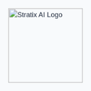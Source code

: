 <html lang="en">
<head>
    <meta charset="UTF-8">
    <meta name="viewport" content="width=device-width, initial-scale=1.0, maximum-scale=1.0, user-scalable=no">
    <meta name="description" content="Stratix AI - Cutting-edge AI solutions for businesses">
    <!-- OpenGraph / Social Media Meta Tags -->
    <meta property="og:title" content="Stratix AI | AI Solutions for Business Growth">
    <meta property="og:description" content="Innovative AI solutions designed to help startups and growing businesses compete in the digital age.">
    <meta property="og:type" content="website">
    <meta property="og:url" content="https://stratixai.com">
    <meta property="og:image" content="https://res.cloudinary.com/dhpl09d00/image/upload/v1744120867/Screenshot_2025-04-07_at_9.52.00_PM_vpj01g.png">
    <!-- Favicon -->
    <link rel="icon" href="https://res.cloudinary.com/dhpl09d00/image/upload/v1744120867/Screenshot_2025-04-07_at_9.52.00_PM_vpj01g.png" type="image/png">
    <title>Stratix AI | AI Solutions for Business Growth</title>
    <!-- Preconnect to external resources -->
    <link rel="preconnect" href="https://fonts.googleapis.com">
    <link rel="preconnect" href="https://fonts.gstatic.com" crossorigin>
    <link href="https://fonts.googleapis.com/css2?family=Space+Grotesk:wght@300;400;500;600;700&display=swap" rel="stylesheet">
    <link rel="preload" href="https://cdnjs.cloudflare.com/ajax/libs/font-awesome/6.4.0/css/all.min.css" as="style" onload="this.onload=null;this.rel='stylesheet'">
    <noscript><link rel="stylesheet" href="https://cdnjs.cloudflare.com/ajax/libs/font-awesome/6.4.0/css/all.min.css"></noscript>
    <link rel="preload" href="https://cdn.jsdelivr.net/npm/locomotive-scroll@4.1.4/dist/locomotive-scroll.min.css" as="style" onload="this.onload=null;this.rel='stylesheet'">
    <noscript><link rel="stylesheet" href="https://cdn.jsdelivr.net/npm/locomotive-scroll@4.1.4/dist/locomotive-scroll.min.css"></noscript>
    <!-- Structured Data -->
    <script type="application/ld+json">
    {
      "@context": "https://schema.org",
      "@type": "Organization",
      "name": "Stratix AI",
      "url": "https://stratixai.com",
      "logo": "https://res.cloudinary.com/dhpl09d00/image/upload/v1744120867/Screenshot_2025-04-07_at_9.52.00_PM_vpj01g.png",
      "description": "Innovative AI solutions for the modern business",
      "address": {
        "@type": "PostalAddress",
        "addressLocality": "San Francisco",
        "addressRegion": "CA",
        "postalCode": "94107",
        "addressCountry": "US"
      },
      "contactPoint": {
        "@type": "ContactPoint",
        "contactType": "customer support",
        "email": "contact@stratixai.com"
      }
    }
    </script>
    <style>
        :root {
            --primary: #2563eb;
            --primary-dark: #1d4ed8;
            --dark: #1e293b;
            --light: #f8fafc;
            --gray: #94a3b8;
            --success: #10b981;
            --cursor-x: 0px;
            --cursor-y: 0px;
        }
       body {
    cursor: default; /* Set cursor visibility for better accessibility */
}
        body {
            font-family: 'Space Grotesk', sans-serif;
            line-height: 1.6;
            color: var(--dark);
            background-color: var(--light);
            overflow-x: hidden;
            transition: background 0.5s ease;
        }
        /* Dark Mode */
        body.dark-mode {
            background-color: #0f172a;
            color: #f8fafc;
        }
        body.dark-mode section:nth-child(even) {
            background-color: #1e293b;
        }
        body.dark-mode .tech-card,
        body.dark-mode .network-node,
        body.dark-mode .contact-form {
            background-color: #1e293b;
            border-color: #334155;
            color: #f8fafc;
        }
        body.dark-mode p {
            color: #cbd5e1;
        }
        body.dark-mode input,
        body.dark-mode textarea,
        body.dark-mode select {
            background: #1e293b;
            border-color: #334155;
            color: #f8fafc;
        }
        /* Splash Screen */
        #splash {
            position: fixed;
            top: 0;
            left: 0;
            width: 100%;
            height: 100%;
            background-color: var(--light);
            display: flex;
            justify-content: center;
            align-items: center;
            z-index: 9999;
            transition: opacity 1s ease;
        }
        #splash img {
            width: 150px;
            height: auto;
            animation: pulse 2s;
        }
        @keyframes pulse {
            0% { transform: scale(1); }
            50% { transform: scale(1.1); }
            100% { transform: scale(1); }
        }
        /* Floating Shapes Background */
        .floating-shapes {
            position: absolute;
            width: 100%;
            height: 100%;
            overflow: hidden;
            z-index: -1;
            top: 0;
            left: 0;
        }
        .shape {
            position: absolute;
            opacity: 0.15;
            filter: blur(60px);
            border-radius: 50%;
        }
        .shape-1 {
            width: 400px;
            height: 400px;
            background: var(--primary);
            top: 10%;
            left: 5%;
            animation: float 15s infinite ease-in-out;
        }
        .shape-2 {
            width: 300px;
            height: 300px;
            background: #10b981;
            bottom: 15%;
            right: 10%;
            animation: float 12s infinite ease-in-out reverse;
        }
        .shape-3 {
            width: 250px;
            height: 250px;
            background: #7c3aed;
            top: 40%;
            right: 20%;
            animation: float 18s infinite ease-in-out;
            animation-delay: 2s;
        }
        @keyframes float {
            0%, 100% { transform: translate(0, 0) rotate(0deg); }
            50% { transform: translate(30px, 40px) rotate(5deg); }
        }
        /* Gradient Backgrounds */
        .gradient-bg {
            background: radial-gradient(circle at 70% 30%, rgba(37, 99, 235, 0.08) 0%, rgba(255,255,255,1) 60%);
        }
        body.dark-mode .gradient-bg {
            background: radial-gradient(circle at 70% 30%, rgba(37, 99, 235, 0.1) 0%, rgba(15, 23, 42, 1) 60%);
        }
        .gradient-text {
            background: linear-gradient(90deg, var(--primary), #7c3aed);
            -webkit-background-clip: text;
            -webkit-text-fill-color: transparent;
            display: inline;
        }
        /* Tech Cards */
        .tech-card {
            background: white;
            border-radius: 16px;
            padding: 2rem;
            box-shadow: 0 10px 30px rgba(0, 0, 0, 0.05);
            position: relative;
            overflow: hidden;
            transition: transform 0.4s ease, box-shadow 0.4s ease;
            border: 1px solid rgba(0, 0, 0, 0.03);
            will-change: transform;
        }
        body.dark-mode .tech-card {
            box-shadow: 0 10px 30px rgba(0, 0, 0, 0.2);
        }
        .tech-card::before {
            content: '';
            position: absolute;
            top: -50%;
            left: -50%;
            width: 200%;
            height: 200%;
            background: linear-gradient(45deg, transparent, rgba(37, 99, 235, 0.03), transparent);
            transform: rotate(45deg);
            z-index: 0;
            transition: all 0.6s ease;
        }
        .tech-card:hover {
            transform: translateY(-8px);
            box-shadow: 0 15px 40px rgba(0, 0, 0, 0.1);
        }
        body.dark-mode .tech-card:hover {
            box-shadow: 0 15px 40px rgba(0, 0, 0, 0.3);
        }
        .tech-card:hover::before {
            transform: rotate(45deg) translate(10%, 10%);
        }
        /* AI Chips */
        .ai-chip {
            display: inline-block;
            background: rgba(37, 99, 235, 0.1);
            color: var(--primary);
            padding: 0.5rem 1rem;
            border-radius: 100px;
            font-size: 0.9rem;
            margin-right: 0.5rem;
            margin-bottom: 0.5rem;
            transition: all 0.3s ease;
        }
        body.dark-mode .ai-chip {
            background: rgba(37, 99, 235, 0.2);
        }
        .ai-chip:hover {
            background: rgba(37, 99, 235, 0.2);
            transform: translateY(-2px);
        }
        body.dark-mode .ai-chip:hover {
            background: rgba(37, 99, 235, 0.3);
        }
        /* Animated Illustrations */
        .animated-illustration {
            width: 100%;
            max-width: 500px;
            height: auto;
            margin: 2rem auto;
            position: relative;
        }
        .pulse-dot {
            position: absolute;
            width: 12px;
            height: 12px;
            background: var(--primary);
            border-radius: 50%;
            animation: pulse 2s ;
        }
        @keyframes pulse {
            0%, 100% { transform: scale(1); opacity: 1; }
            50% { transform: scale(1.3); opacity: 0.7; }
        }
        /* Network Grid */
        .network-grid {
            display: grid;
            grid-template-columns: repeat(3, 1fr);
            gap: 1rem;
            margin: 3rem 0;
        }
        .network-node {
            background: white;
            border-radius: 12px;
            padding: 1.5rem;
            text-align: center;
            transition: all 0.3s ease;
            position: relative;
            overflow: hidden;
            will-change: transform;
        }
        .network-node::after {
            content: '';
            position: absolute;
            top: 0;
            left: 0;
            width: 100%;
            height: 4px;
            background: linear-gradient(90deg, var(--primary), #7c3aed);
        }
        .network-node:hover {
            transform: translateY(-5px);
            box-shadow: 0 10px 25px rgba(0, 0, 0, 0.08);
        }
        body.dark-mode .network-node:hover {
            box-shadow: 0 10px 25px rgba(0, 0, 0, 0.3);
        }
        /* Header */
        header {
            position: fixed;
            top: 0;
            width: 100%;
            background-color: rgba(255, 255, 255, 0.95);
            box-shadow: 0 2px 10px rgba(0, 0, 0, 0.1);
            z-index: 100;
            transition: all 0.3s ease;
            backdrop-filter: blur(10px);
        }
        body.dark-mode header {
            background-color: rgba(15, 23, 42, 0.95);
            box-shadow: 0 2px 10px rgba(0, 0, 0, 0.3);
        }
        header.scrolled {
            background-color: rgba(255, 255, 255, 0.98);
            box-shadow: 0 4px 15px rgba(0, 0, 0, 0.1);
        }
        body.dark-mode header.scrolled {
            background-color: rgba(15, 23, 42, 0.98);
        }
        nav {
            display: flex;
            justify-content: space-between;
            align-items: center;
            padding: 1rem 2rem;
            max-width: 1400px;
            margin: 0 auto;
        }
        .logo img {
            height: 40px;
            width: auto;
            transition: transform 0.3s ease;
        }
        .logo:hover img {
            transform: scale(1.05);
        }
        .nav-links {
            display: flex;
            gap: 2rem;
            align-items: center;
        }
        .nav-links a {
            text-decoration: none;
            color: var(--dark);
            font-weight: 500;
            transition: color 0.3s ease;
            position: relative;
        }
        body.dark-mode .nav-links a {
            color: #f8fafc;
        }
        .nav-links a:hover {
            color: var(--primary);
        }
        .nav-links a:after {
            content: '';
            position: absolute;
            width: 0;
            height: 2px;
            bottom: -5px;
            left: 0;
            background-color: var(--primary);
            transition: width 0.3s ease;
        }
        .nav-links a:hover:after {
            width: 100%;
        }
        .cta-btn {
            background-color: var(--primary);
            color: white;
            padding: 0.6rem 1.2rem;
            border-radius: 6px;
            font-weight: 600;
            transition: all 0.3s ease;
            position: relative;
            overflow: hidden;
        }
        .cta-btn:hover {
            background-color: var(--primary-dark);
            transform: translateY(-2px);
            box-shadow: 0 5px 15px rgba(37, 99, 235, 0.3);
        }
        .cta-btn::after {
            content: '';
            position: absolute;
            top: -50%;
            left: -50%;
            width: 200%;
            height: 200%;
            background: linear-gradient(transparent, rgba(255,255,255,0.3), transparent);
            transform: rotate(45deg);
            transition: all 0.6s ease;
        }
        .cta-btn:hover::after {
            left: 100%;
        }
        #menu-toggle {
            display: none;
            background: none;
            border: none;
            font-size: 1.5rem;
            cursor: none;
            color: var(--dark);
            transition: transform 0.3s ease;
        }
        body.dark-mode #menu-toggle {
            color: #f8fafc;
        }
        #menu-toggle:hover {
            transform: scale(1.1);
        }
        /* Dark Mode Toggle */
        .dark-mode-toggle {
            position: relative;
            width: 50px;
            height: 24px;
            background: #e2e8f0;
            border-radius: 12px;
            cursor: none;
            transition: background 0.3s ease;
            margin-left: 1rem;
        }
        body.dark-mode .dark-mode-toggle {
            background: #334155;
        }
        .toggle-thumb {
            position: absolute;
            top: 2px;
            left: 2px;
            width: 20px;
            height: 20px;
            background: var(--primary);
            border-radius: 50%;
            transition: transform 0.3s ease;
        }
        body.dark-mode .toggle-thumb {
            transform: translateX(26px);
        }
        /* Main Content */
        main {
            padding-top: 80px;
            max-width: 1400px;
            margin: 0 auto;
            position: relative;
        }
        section {
            padding: 6rem 2rem;
            scroll-margin-top: 80px;
            position: relative;
        }
        section:nth-child(even) {
            background-color: #f1f5f9;
        }
        body.dark-mode section:nth-child(even) {
            background-color: #1e293b;
        }
        h1, h2, h3 {
            line-height: 1.2;
            margin-bottom: 1.5rem;
        }
        h1 {
            font-size: 3.5rem;
            font-weight: 700;
        }
        h2 {
            font-size: 2.5rem;
            text-align: center;
            margin-bottom: 3rem;
            position: relative;
        }
        h2:after {
            content: '';
            position: absolute;
            width: 80px;
            height: 4px;
            background: linear-gradient(90deg, var(--primary), #7c3aed);
            bottom: -15px;
            left: 50%;
            transform: translateX(-50%);
            border-radius: 2px;
        }
        h3 {
            font-size: 1.5rem;
            color: var(--primary);
        }
        p {
            margin-bottom: 1rem;
            color: var(--gray);
        }
        body.dark-mode p {
            color: #94a3b8;
        }
        /* Hero Section */
        .hero {
            min-height: 80vh;
            display: flex;
            flex-direction: column;
            justify-content: center;
            align-items: center;
            text-align: center;
            position: relative;
            overflow: hidden;
        }
        .hero-content {
            position: relative;
            z-index: 2;
            max-width: 800px;
        }
        .hero p {
            font-size: 1.5rem;
            max-width: 700px;
            margin: 2rem auto;
        }
        .hero button {
            background-color: var(--primary);
            color: white;
            border: none;
            padding: 1rem 2rem;
            font-size: 1.1rem;
            border-radius: 8px;
            cursor: none;
            font-weight: 600;
            transition: all 0.4s ease;
            position: relative;
            overflow: hidden;
            box-shadow: 0 10px 20px rgba(37, 99, 235, 0.2);
        }
        .hero button:hover {
            background-color: var(--primary-dark);
            transform: translateY(-5px);
            box-shadow: 0 15px 30px rgba(37, 99, 235, 0.3);
        }
        .hero button::after {
            content: '';
            position: absolute;
            top: -50%;
            left: -50%;
            width: 200%;
            height: 200%;
            background: linear-gradient(transparent, rgba(255,255,255,0.4), transparent);
            transform: rotate(45deg);
            transition: all 0.6s ease;
        }
        .hero button:hover::after {
            left: 100%;
        }
        /* Typing Animation */
        .typing-text {
            display: inline-block;
            position: relative;
        }
        .typing-text::after {
            content: '|';
            position: absolute;
            right: -8px;
            animation: blink 0.7s infinite;
        }
        @keyframes blink {
            0%, 100% { opacity: 1; }
            50% { opacity: 0; }
        }
        /* Grid Layouts */
        .services-list, .industries-list {
            display: grid;
            grid-template-columns: repeat(auto-fit, minmax(300px, 1fr));
            gap: 2rem;
            margin-top: 2rem;
        }
        /* Contact Form */
        .contact-form {
            max-width: 600px;
            margin: 0 auto;
            background: white;
            padding: 2.5rem;
            border-radius: 16px;
            box-shadow: 0 10px 30px rgba(0, 0, 0, 0.08);
            position: relative;
            overflow: hidden;
        }
        body.dark-mode .contact-form {
            box-shadow: 0 10px 30px rgba(0, 0, 0, 0.2);
        }
        .contact-form::before {
            content: '';
            position: absolute;
            top: 0;
            left: 0;
            width: 100%;
            height: 5px;
            background: linear-gradient(90deg, var(--primary), #7c3aed);
        }
        .contact-form p {
            text-align: center;
            margin-bottom: 2rem;
        }
        form {
            display: flex;
            flex-direction: column;
            gap: 1.5rem;
        }
        .form-group {
            position: relative;
        }
        label {
            font-weight: 500;
            color: var(--dark);
            margin-bottom: 0.5rem;
            display: block;
        }
        body.dark-mode label {
            color: #f8fafc;
        }
        input, textarea, select {
            padding: 0.8rem 1rem;
            border: 1px solid #e2e8f0;
            border-radius: 8px;
            font-family: inherit;
            font-size: 1rem;
            transition: all 0.3s ease;
            width: 100%;
            background: #f8fafc;
        }
        input:focus, textarea:focus, select:focus {
            outline: none;
            border-color: var(--primary);
            box-shadow: 0 0 0 3px rgba(37, 99, 235, 0.1);
            background: white;
        }
        body.dark-mode input:focus,
        body.dark-mode textarea:focus,
        body.dark-mode select:focus {
            background: #1e293b;
            box-shadow: 0 0 0 3px rgba(37, 99, 235, 0.2);
        }
        textarea {
            resize: vertical;
            min-height: 150px;
        }
        form button {
            background-color: var(--primary);
            color: white;
            border: none;
            padding: 1rem;
            font-size: 1rem;
            border-radius: 8px;
            cursor: none;
            font-weight: 600;
            transition: all 0.3s ease;
            margin-top: 1rem;
        }
        form button:hover {
            background-color: var(--primary-dark);
            transform: translateY(-2px);
            box-shadow: 0 5px 15px rgba(37, 99, 235, 0.2);
        }
        /* Footer */
        footer {
            text-align: center;
            padding: 3rem 2rem;
            background-color: var(--dark);
            color: white;
            position: relative;
            overflow: hidden;
        }
        footer::before {
            content: '';
            position: absolute;
            top: 0;
            left: 0;
            width: 100%;
            height: 5px;
            background: linear-gradient(90deg, var(--primary), #7c3aed);
        }
        footer p {
            color: rgba(255,255,255,0.8);
        }
        .footer-content {
            max-width: 1200px;
            margin: 0 auto;
            display: grid;
            grid-template-columns: repeat(auto-fit, minmax(200px, 1fr));
            gap: 2rem;
            text-align: left;
            padding-bottom: 2rem;
        }
        .footer-logo img {
            height: 40px;
            margin-bottom: 1rem;
            filter: brightness(0) invert(1);
        }
        .footer-links h3 {
            color: white;
            margin-bottom: 1rem;
            font-size: 1.2rem;
        }
        .footer-links ul {
            list-style: none;
        }
        .footer-links li {
            margin-bottom: 0.5rem;
        }
        .footer-links a {
            color: rgba(255,255,255,0.8);
            text-decoration: none;
            transition: color 0.3s ease;
        }
        .footer-links a:hover {
            color: white;
        }
        .social-links {
            display: flex;
            gap: 1rem;
            margin-top: 1rem;
        }
        .social-links a {
            color: white;
            width: 40px;
            height: 40px;
            border-radius: 50%;
            background: rgba(255,255,255,0.1);
            display: flex;
            align-items: center;
            justify-content: center;
            transition: all 0.3s ease;
        }
        .social-links a:hover {
            background: var(--primary);
            transform: translateY(-3px);
        }
        .footer-bottom {
            border-top: 1px solid rgba(255, 255, 255, 0.1);
            padding-top: 1.5rem;
            margin-top: 2rem;
        }
        /* Animations */
        .fade-in {
            opacity: 0;
        }
        @keyframes fadeIn {
            to { opacity: 1; }
        }
        /* Back to Top Button */
        #back-to-top {
            position: fixed;
            bottom: 2rem;
            right: 2rem;
            width: 50px;
            height: 50px;
            background-color: var(--primary);
            color: white;
            border: none;
            border-radius: 50%;
            display: flex;
            justify-content: center;
            align-items: center;
            cursor: none;
            opacity: 0;
            visibility: hidden;
            transition: all 0.3s ease;
            z-index: 99;
            box-shadow: 0 5px 15px rgba(0, 0, 0, 0.1);
        }
        #back-to-top.visible {
            opacity: 1;
            visibility: visible;
        }
        #back-to-top:hover {
            background-color: var(--primary-dark);
            transform: translateY(-5px);
        }
        /* Loading Bar */
        .loading-bar {
            position: fixed;
            top: 0;
            left: 0;
            height: 3px;
            background: linear-gradient(90deg, var(--primary), #7c3aed);
            z-index: 1000;
            transition: width 0.4s ease;
        }
        /* Mobile Styles */
        @media (max-width: 768px) {
            h1 {
                font-size: 2.5rem;
            }
            h2 {
                font-size: 2rem;
            }
            .nav-links {
                position: fixed;
                top: 80px;
                left: 0;
                width: 100%;
                background-color: white;
                flex-direction: column;
                gap: 1rem;
                padding: 2rem;
                box-shadow: 0 10px 15px rgba(0, 0, 0, 0.1);
                transform: translateY(-150%);
                transition: transform 0.3s ease;
            }
            body.dark-mode .nav-links {
                background-color: #1e293b;
                box-shadow: 0 10px 15px rgba(0, 0, 0, 0.3);
            }
            .nav-links.show {
                transform: translateY(0);
            }
            .nav-links a {
                padding: 0.5rem 0;
            }
            #menu-toggle {
                display: block;
            }
            section {
                padding: 4rem 1.5rem;
            }
            .hero {
                min-height: 70vh;
                padding: 0 1.5rem;
            }
            .services-list, .industries-list {
                grid-template-columns: 1fr;
            }
            .footer-content {
                grid-template-columns: 1fr;
                text-align: center;
            }
            .footer-links {
                text-align: center;
            }
            .social-links {
                justify-content: center;
            }
            .network-grid {
                grid-template-columns: 1fr;
            }
        }
    </style>
</head>

<body>
    <div class="loading-bar"></div>
    <div id="splash">
        <img src="https://res.cloudinary.com/dhpl09d00/image/upload/v1744120867/Screenshot_2025-04-07_at_9.52.00_PM_vpj01g.png" alt="Stratix AI Logo">
    </div>
    <div class="cursor"></div>
    <div class="cursor-follower"></div>
    <div class="floating-shapes">
        <div class="shape shape-1"></div>
        <div class="shape shape-2"></div>
        <div class="shape shape-3"></div>
    </div>
    <header>
        <nav>
            <div class="logo">
                <img src="https://res.cloudinary.com/dhpl09d00/image/upload/v1744120867/Screenshot_2025-04-07_at_9.52.00_PM_vpj01g.png" alt="Stratix AI Logo" loading="lazy">
            </div>
            <div class="nav-links">
                <a href="#about" aria-label="About Section">About</a>
                <a href="#services" aria-label="Services Section">Services</a>
                <a href="#industries" aria-label="Industries Section">Industries</a>
                <a href="#contact" aria-label="Contact Section">Contact</a>
                <a class="cta-btn" href="#signup" aria-label="Free Demo">Free Demo</a>
               <button class="dark-mode-toggle" aria-label="Toggle Dark Mode">
    <span class="toggle-thumb" aria-hidden="true"></span>
</button>
            <button id="menu-toggle" aria-label="Toggle Navigation" aria-expanded="false">☰</button>
        </nav>
    </header>
    <main>
        <section class="hero gradient-bg fade-in" id="hero">
            <div class="hero-content">
                <h1>Transform Your Business with <span class="gradient-text typing-text">AI</span></h1>
                <p>Innovative AI solutions designed to help startups and growing businesses compete in the digital age.</p>
                <button onclick="window.location.href='#contact'" aria-label="Get Started">Get Started Today</button>
            </div>    
            <div class="animated-illustration">
               <svg viewBox="0 0 500 300" xmlns="http://www.w3.org/2000/svg" role="img" aria-labelledby="svgDesc">
    <title id="svgDesc">AI network illustration showing nodes and connections</title>
                    <!-- AI network illustration -->
                    <circle cx="250" cy="150" r="100" fill="none" stroke="var(--primary)" stroke-width="2" stroke-dasharray="5,5"/>
                    <circle cx="250" cy="150" r="70" fill="none" stroke="var(--primary)" stroke-width="2" stroke-dasharray="3,3"/>  
                    <!-- Nodes -->
                    <circle cx="250" cy="150" r="10" fill="var(--primary)"/>
                    <circle cx="150" cy="150" r="8" fill="var(--primary)" class="pulse-dot" style="top: 140px; left: 140px;"/>
                    <circle cx="350" cy="150" r="8" fill="var(--primary)" class="pulse-dot" style="top: 140px; left: 340px; animation-delay: 0.5s;"/>
                    <circle cx="250" cy="50" r="8" fill="var(--primary)" class="pulse-dot" style="top: 40px; left: 240px; animation-delay: 1s;"/>
                    <circle cx="250" cy="250" r="8" fill="var(--primary)" class="pulse-dot" style="top: 240px; left: 240px; animation-delay: 1.5s;"/>
                    <!-- Connecting lines -->
                    <line x1="250" y1="150" x2="350" y2="150" stroke="var(--primary)" stroke-width="2" stroke-opacity="0.3"/>
                    <line x1="250" y1="150" x2="250" y2="50" stroke="var(--primary)" stroke-width="2" stroke-opacity="0.3"/>
                    <line x1="250" y1="150" x2="250" y2="250" stroke="var(--primary)" stroke-width="2" stroke-opacity="0.3"/>
                </svg>
            </div>
        </section>
        <section id="about" class="fade-in">
            <h2>About Us</h2>
            <div class="about-content">
                <div class="tech-card" style="max-width: 1000px; margin: 0 auto;">
                    <h3 style="color: var(--primary); margin-bottom: 1rem;">The Future of Business AI Starts Here</h3>
                    <p>Stratix AI is a forward-thinking startup dedicated to bringing powerful AI solutions to businesses at all stages. Founded in 2024, we're building the tools that will help shape the future of intelligent business operations.</p>
                    <p>Our team combines cutting-edge technical expertise with a deep understanding of business challenges. We're passionate about creating AI solutions that are both powerful and accessible.</p>
                    <div style="margin-top: 2rem; display: flex; flex-wrap: wrap;">
                        <span class="ai-chip"><i class="fas fa-bolt" style="margin-right: 5px;"></i> Fast Implementation</span>
                        <span class="ai-chip"><i class="fas fa-lock" style="margin-right: 5px;"></i> Secure By Design</span>
                        <span class="ai-chip"><i class="fas fa-sync-alt" style="margin-right: 5px;"></i> Continuous Learning</span>
    <span class="ai-chip"><i class="fas fa-expand" style="margin-right: 5px;"></i> Scalable Solutions</span>
                    </div>
                </div>
                <div class="network-grid">
                    <div class="network-node">
                        <i class="fas fa-rocket" style="font-size: 2rem; color: var(--primary); margin-bottom: 1rem;"></i>
                        <h3>Innovation</h3>
                        <p>Pushing boundaries with cutting-edge AI research</p>
                    </div>
                    <div class="network-node">
                        <i class="fas fa-handshake" style="font-size: 2rem; color: var(--primary); margin-bottom: 1rem;"></i>
                        <h3>Partnership</h3>
                        <p>Collaborative approach to solving problems</p>
                    </div>
                    <div class="network-node">
                        <i class="fas fa-lightbulb" style="font-size: 2rem; color: var(--primary); margin-bottom: 1rem;"></i>
                        <h3>Creativity</h3>
                        <p>Unique solutions tailored to your needs</p>
                    </div>
                </div>
            </div>
        </section>
        <section id="services" class="fade-in gradient-bg">
            <h2>Our Services</h2>
            <div class="services-list">
                <div class="tech-card">
                    <h3><i class="fas fa-robot" style="margin-right: 10px;"></i> AI Consulting</h3>
                    <p>Strategic guidance to help you identify the best AI opportunities for your specific business needs and goals.</p>
                    <div style="margin-top: 1rem;">
                        <span class="ai-chip">Strategy</span>
                        <span class="ai-chip">Roadmapping</span>
                        <span class="ai-chip">Implementation</span>
                    </div>
                </div>
                <div class="tech-card">
                    <h3><i class="fas fa-brain" style="margin-right: 10px;"></i> Machine Learning</h3>
                    <p>Custom ML models designed to extract insights from your data and automate complex processes.</p>
                    <div style="margin-top: 1rem;">
                        <span class="ai-chip">Predictive Analytics</span>
                        <span class="ai-chip">Automation</span>
                    </div>
                </div>
                <div class="tech-card">
                    <h3><i class="fas fa-comment-dots" style="margin-right: 10px;"></i> NLP Solutions</h3>
                    <p>Natural language processing to help you understand and interact with customers more effectively.</p>
                    <div style="margin-top: 1rem;">
                        <span class="ai-chip">Chatbots</span>
                        <span class="ai-chip">Sentiment Analysis</span>
                    </div>
                </div>
                <div class="tech-card">
                    <h3><i class="fas fa-chart-line" style="margin-right: 10px;"></i> Data Analytics</h3>
                    <p>Transform your raw data into actionable insights with our advanced analytics platforms.</p>
                    <div style="margin-top: 1rem;">
                        <span class="ai-chip">Visualization</span>
                        <span class="ai-chip">Real-time</span>
                        <span class="ai-chip">Dashboards</span>
                    </div>
                </div>
                <div class="tech-card">
                    <h3><i class="fas fa-cogs" style="margin-right: 10px;"></i> Process Automation</h3>
                    <p>Streamline operations and reduce costs with intelligent automation solutions.</p>
                    <div style="margin-top: 1rem;">
                        <span class="ai-chip">RPA</span>
                        <span class="ai-chip">Workflows</span>
                    </div>
                </div>
                <div class="tech-card">
                    <h3><i class="fas fa-shield-alt" style="margin-right: 10px;"></i> AI Security</h3>
                    <p>Protect your business with AI-powered threat detection and prevention systems.</p>
                    <div style="margin-top: 1rem;">
                        <span class="ai-chip">Anomaly Detection</span>
                        <span class="ai-chip">Fraud Prevention</span>
                    </div>
                </div>
            </div>
        </section>
        <section id="industries" class="fade-in">
            <h2>Industries We Serve</h2>
            <div class="industries-list">
                <div class="tech-card">
                    <h3><i class="fas fa-heartbeat" style="margin-right: 10px;"></i> Healthcare</h3>
                    <p>AI solutions for diagnostics, patient care optimization, and medical research acceleration.</p>
                </div>
                <div class="tech-card">
                    <h3><i class="fas fa-money-bill-wave" style="margin-right: 10px;"></i> Finance</h3>
                    <p>Fraud detection, risk assessment, algorithmic trading, and personalized banking.</p>
                </div>
                <div class="tech-card">
                    <h3><i class="fas fa-shopping-cart" style="margin-right: 10px;"></i> Retail</h3>
                    <p>Personalized recommendations, inventory optimization, and customer experience enhancement.</p>
                </div>
                <div class="tech-card">
                    <h3><i class="fas fa-industry" style="margin-right: 10px;"></i> Manufacturing</h3>
                    <p>Predictive maintenance, quality control, and supply chain optimization.</p>
                </div>
                <div class="tech-card">
                    <h3><i class="fas fa-graduation-cap" style="margin-right: 10px;"></i> Education</h3>
                    <p>Adaptive learning platforms, automated grading, and student performance analytics.</p>
                </div>
                <div class="tech-card">
                    <h3><i class="fas fa-truck" style="margin-right: 10px;"></i> Logistics</h3>
                    <p>Route optimization, demand forecasting, and autonomous delivery systems.</p>
                </div>
            </div>
        </section>
        <section id="contact" class="fade-in gradient-bg">
            <h2>Get In Touch</h2>
            <div class="contact-form">
                <p>Ready to transform your business with AI? Contact us for a free consultation.</p>
                <form id="contactForm">
                    <input type="hidden" name="_csrf" value="csrf-token-placeholder">
                    <div class="form-group">
                        <label for="name">Name</label>
                        <input type="text" id="name" name="name" required aria-required="true">
                    </div>
                    <div class="form-group">
                        <label for="email">Email</label>
                        <input type="email" id="email" name="email" required aria-required="true">
                    </div>
                    <div class="form-group">
                        <label for="company">Company</label>
                        <input type="text" id="company" name="company">
                    </div>
                    <div class="form-group">
                        <label for="service">Service of Interest</label>
                        <select id="service" name="service" aria-label="Select a service">
                            <option value="">Select a service</option>
                            <option value="consulting">AI Consulting</option>
                            <option value="ml">Machine Learning</option>
                            <option value="nlp">NLP Solutions</option>
                            <option value="analytics">Data Analytics</option>
                            <option value="automation">Process Automation</option>
                            <option value="security">AI Security</option>
                        </select>
                    </div>
                    <div class="form-group">
                        <label for="message">Message</label>
                        <textarea id="message" name="message" required aria-required="true"></textarea>
                    </div>
                    <div class="form-group" aria-live="polite" id="formStatus"></div>
                    <button type="submit" aria-label="Send Message">Send Message</button>
                </form>
            </div>
        </section>
    </main>
    <footer>
        <div class="footer-content">
            <div class="footer-logo">
                <img src="https://res.cloudinary.com/dhpl09d00/image/upload/v1744120867/Screenshot_2025-04-07_at_9.52.00_PM_vpj01g.png" alt="Stratix AI Logo" loading="lazy">
                <p>Innovative AI solutions for the modern business.</p>
                <div class="social-links">
                    <a href="#" aria-label="Twitter"><i class="fab fa-twitter"></i></a>
                    <a href="#" aria-label="LinkedIn"><i class="fab fa-linkedin-in"></i></a>
                    <a href="#" aria-label="GitHub"><i class="fab fa-github"></i></a>
                    <a href="#" aria-label="YouTube"><i class="fab fa-youtube"></i></a>
                </div>
            </div>
            <div class="footer-links">
                <h3>Company</h3>
                <ul>
                    <li><a href="#about">About Us</a></li>
                    <li><a href="#services">Services</a></li>
                    <li><a href="#industries">Industries</a></li>
                    <li><a href="#">Careers</a></li>
                    <li><a href="#">Blog</a></li>
                </ul>
            </div>
            <div class="footer-links">
                <h3>Resources</h3>
                <ul>
                    <li><a href="#">Documentation</a></li>
                    <li><a href="#">API Reference</a></li>
                    <li><a href="#">Case Studies</a></li>
                    <li><a href="#">Whitepapers</a></li>
                    <li><a href="#">FAQ</a></li>
                </ul>
            </div>
            <div class="footer-links">
                <h3>Legal</h3>
                <ul>
                    <li><a href="#">Privacy Policy</a></li>
                    <li><a href="#">Terms of Service</a></li>
                    <li><a href="#">Security</a></li>
                    <li><a href="#">Cookie Policy</a></li>
                </ul>
            </div>
        </div>
        <div class="footer-bottom">
            <p>&copy; 2024 Stratix AI. All rights reserved.</p>
        </div>
    </footer>
    <button id="back-to-top" aria-label="Back to Top">
        <i class="fas fa-arrow-up"></i>
    </button>
    <script src="https://cdn.jsdelivr.net/npm/locomotive-scroll@4.1.4/dist/locomotive-scroll.min.js"></script>
    <script>
        // Feature detection
        const supportsSmoothScroll = 'scrollBehavior' in document.documentElement.style;
        // Wait for the DOM to be fully loaded
        document.addEventListener('DOMContentLoaded', function() {
            // Splash screen animation
            setTimeout(function() {
                const splash = document.getElementById('splash');
                if (splash) {
                    splash.style.opacity = '0';
                    setTimeout(function() {
                        splash.style.display = 'none';
                    }, 1000);
                }
            }, 1500);
            // Initialize Locomotive Scroll with fallback
           try {
    const mainElement = document.querySelector('main');
    if (mainElement) {
        const scroll = new LocomotiveScroll({
            el: mainElement,
            smooth: true,
            smartphone: { smooth: true },
            tablet: { smooth: true }
        });
    }
}
                // Update scroll when content changes
                if (scroll && typeof scroll.update === 'function') {
                    scroll.update();
                }
            } catch (e) {
                console.error('Locomotive Scroll initialization failed:', e);
                if (supportsSmoothScroll) {
                    document.documentElement.style.scrollBehavior = 'smooth';
                }
            }
            // Custom cursor with fallback for touch devices
            if (!('ontouchstart' in window || navigator.maxTouchPoints)) {
                const cursor = document.querySelector('.cursor');
                const cursorFollower = document.querySelector('.cursor-follower');
                const links = document.querySelectorAll('a, button, .ai-chip, input, textarea, select');
                document.addEventListener('mousemove', (e) => {
                    if (cursor) {
                        cursor.style.left = e.clientX + 'px';
                        cursor.style.top = e.clientY + 'px';
                    }
                    // Follower with delay
                    setTimeout(() => {
                        if (cursorFollower) {
                            cursorFollower.style.left = e.clientX + 'px';
                            cursorFollower.style.top = e.clientY + 'px';
                        }
                    }, 100);
                });
                // Cursor hover effects
                if (links.length && cursor && cursorFollower) {
                    links.forEach(link => {
                        link.addEventListener('mouseenter', () => {
                            cursor.style.transform = 'translate(-50%, -50%) scale(1.5)';
                            cursorFollower.style.transform = 'translate(-50%, -50%) scale(1.2)';
                        });  
                        link.addEventListener('mouseleave', () => {
                            cursor.style.transform = 'translate(-50%, -50%) scale(1)';
                            cursorFollower.style.transform = 'translate(-50%, -50%) scale(1)';
                        });
                    });
                }
            } else {
                // Remove custom cursor elements on touch devices
                const cursor = document.querySelector('.cursor');
                const cursorFollower = document.querySelector('.cursor-follower');
                if (cursor) cursor.remove();
                if (cursorFollower) cursorFollower.remove();
                document.body.style.cursor = 'default';
            }
            // Mobile menu toggle with ARIA attributes
            const menuToggle = document.getElementById('menu-toggle');
            const navLinks = document.querySelector('.nav-links');
            if (menuToggle && navLinks) {
                menuToggle.addEventListener('click', () => {
                    const isExpanded = navLinks.classList.toggle('show');
                    menuToggle.setAttribute('aria-expanded', isExpanded);
                    menuToggle.textContent = isExpanded ? '✕' : '☰';
                });
            }
            // Close mobile menu when clicking a link
            document.querySelectorAll('.nav-links a').forEach(link => {
                link.addEventListener('click', () => {
                    if (window.innerWidth <= 768 && navLinks && menuToggle) {
                        navLinks.classList.remove('show');
                        menuToggle.setAttribute('aria-expanded', 'false');
                        menuToggle.textContent = '☰';
                    }
                });
            });
            // Dark mode toggle with localStorage
            const darkModeToggle = document.querySelector('.dark-mode-toggle');
            if (darkModeToggle) {
                darkModeToggle.addEventListener('click', toggleDarkMode);
                darkModeToggle.addEventListener('keydown', (e) => {
                    if (e.key === 'Enter' || e.key === ' ') {
                        e.preventDefault();
                        toggleDarkMode();
                    }
                });
            }
            function toggleDarkMode() {
                document.body.classList.toggle('dark-mode');
                const isDarkMode = document.body.classList.contains('dark-mode');
                localStorage.setItem('darkMode', isDarkMode);
            }
            // Check for saved dark mode preference
            if (localStorage.getItem('darkMode') === 'true') {
                document.body.classList.add('dark-mode');
            }
            // Back to top button with smooth scroll polyfill if needed
            const backToTopButton = document.getElementById('back-to-top');
            if (backToTopButton) {
                window.addEventListener('scroll', () => {
                    if (window.pageYOffset > 300) {
                        backToTopButton.classList.add('visible');
                    } else {
                        backToTopButton.classList.remove('visible');
                    }
                });
                backToTopButton.addEventListener('click', () => {
                    if (supportsSmoothScroll) {
                        window.scrollTo({ top: 0, behavior: 'smooth' });
                    } else {
                        // Fallback for browsers without smooth scroll
                        const scrollStep = -window.scrollY / (500 / 15);
                        const scrollInterval = setInterval(() => {
                            if (window.scrollY !== 0) {
                                window.scrollBy(0, scrollStep);
                            } else {
                                clearInterval(scrollInterval);
                            }
                        }, 15);
                    }
                });
            }
            // Form submission with fetch API
            const contactForm = document.getElementById('contactForm');
            const formStatus = document.getElementById('formStatus');
            if (contactForm) {
                contactForm.addEventListener('submit', async (e) => {
                    e.preventDefault();
                    const submitButton = contactForm.querySelector('button[type="submit"]');  
                    try {
                        // Disable submit button during submission
                        submitButton.disabled = true;
                        submitButton.textContent = 'Sending...';    
                        // Get form values
                        const formData = new FormData(contactForm);
                        const data = Object.fromEntries(formData);   
                        // In a real implementation, you would send this to your server
                        console.log('Form submitted:', data);
                        // Simulate API call delay
                        await new Promise(resolve => setTimeout(resolve, 1500));
                        // Show success message
                        if (formStatus) {
                            formStatus.textContent = 'Thank you for your message! We will get back to you soon.';
                            formStatus.style.color = 'var(--success)';
                        }
                        contactForm.reset();
                    } catch (error) {
                        console.error('Form submission error:', error);
                        if (formStatus) {
                            formStatus.textContent = 'There was an error submitting your message. Please try again.';
                            formStatus.style.color = 'red';
                        }
                    } finally {
                        // Re-enable submit button
                        if (submitButton) {
                            submitButton.disabled = false;
                            submitButton.textContent = 'Send Message';
                        } 
                        // Clear status message after 5 seconds
                        if (formStatus) {
                            setTimeout(() => {
                                formStatus.textContent = '';
                            }, 5000);
                        }
                    }
                });
            }
            // Loading bar animation
            const loadingBar = document.querySelector('.loading-bar');
            if (loadingBar) {
                window.addEventListener('scroll', () => {
                    const scrollHeight = document.documentElement.scrollHeight - window.innerHeight;
                    const scrolled = (window.scrollY / scrollHeight) * 100;
                    loadingBar.style.width = scrolled + '%';
                });
            }
            // Typing animation with error handling
            const typingText = document.querySelector('.typing-text');
            if (typingText) {
                const words = ['AI', 'Machine Learning', 'Automation', 'Innovation'];
                let wordIndex = 0;
                let charIndex = 0;
                let isDeleting = false;
                let isEnd = false;
                function type() {
                    if (!typingText) return;      
                    const currentWord = words[wordIndex];
                    const currentChar = currentWord.substring(0, charIndex);
                    typingText.textContent = currentChar;   
                    if (!isDeleting && charIndex < currentWord.length) {
                        // Typing
                        charIndex++;
                        setTimeout(type, 100);
                    } else if (isDeleting && charIndex > 0) {
                        // Deleting
                        charIndex--;
                        setTimeout(type, 50);
                    } else {
                        // Change word
                        isDeleting = !isDeleting;
                        if (!isDeleting) {
                            wordIndex = (wordIndex + 1) % words.length;
                        }
                        setTimeout(type, 1000);
                    }
                }
                // Start typing animation
                setTimeout(type, 1000);
            }
            // Fade-in animation for sections with intersection observer
            const fadeElements = document.querySelectorAll('.fade-in');
            if (fadeElements.length) {
                if ('IntersectionObserver' in window) {
                    const observer = new IntersectionObserver((entries) => {
                        entries.forEach(entry => {
                            if (entry.isIntersecting) {
                                entry.target.style.animation = 'fadeIn 1s forwards';
                                observer.unobserve(entry.target);
                            }
                        });
                    }, { threshold: 0.1 });
                    fadeElements.forEach(element => {
                        observer.observe(element);
                    });
                } else {
                    // Fallback for browsers without IntersectionObserver
                    function checkFade() {
                        fadeElements.forEach(element => {
                            const elementTop = element.getBoundingClientRect().top;
                            const windowHeight = window.innerHeight; 
                            if (elementTop < windowHeight - 100) {
                                element.style.animation = 'fadeIn 1s forwards';
                            }
                        });
                    } 
                    // Initial check
                    checkFade(); 
                    // Check on scroll
                    window.addEventListener('scroll', checkFade);
                }
            }
            // Header scroll effect
            const header = document.querySelector('header');
            if (header) {
                window.addEventListener('scroll', () => {
                    if (window.scrollY > 50) {
                        header.classList.add('scrolled');
                    } else {
                        header.classList.remove('scrolled');
                    }
                });
            }
            // Add focus styles for keyboard navigation
            document.addEventListener('keyup', function(e) {
                if (e.key === 'Tab') {
                    document.documentElement.classList.add('keyboard-navigation');
                }
            });
            document.addEventListener('mousedown', function() {
                document.documentElement.classList.remove('keyboard-navigation');
            });
        });
        // Add keyboard focus styles
        const style = document.createElement('style');
        style.textContent = `
            .keyboard-navigation a:focus,
            .keyboard-navigation button:focus,
            .keyboard-navigation input:focus,
            .keyboard-navigation textarea:focus,
            .keyboard-navigation select:focus {
                outline: 2px solid var(--primary);
                outline-offset: 2px;
            }
        `;
        document.head.appendChild(style);
    </script>
</body>
</html>
